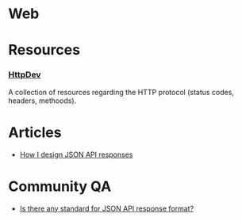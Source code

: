 # Web

# Resources

### [HttpDev](https://http.dev/)

A collection of resources regarding the HTTP protocol (status codes, headers, methoods).

# Articles

- [How I design JSON API responses](https://labs.omniti.com/labs/jsend)

# Community QA

- [Is there any standard for JSON API response format?](https://stackoverflow.com/questions/12806386/is-there-any-standard-for-json-api-response-format)
